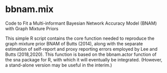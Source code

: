 # bbnam.mix
Code to Fit a Multi-informant Bayesian Network Accuracy Model (BNAM) with Graph Mixture Priors

This simple R script contains the core function needed to reproduce the graph mixture prior BNAM of Butts (2014), along with the separate estimation of self-report and proxy reporting errors employed by Lee and Butts (2018,2020).  This function is based on the bbnam.actor function of the sna package for R, with which it will eventually be integrated.  (However, a stand-alone version may be useful in the interim.)
